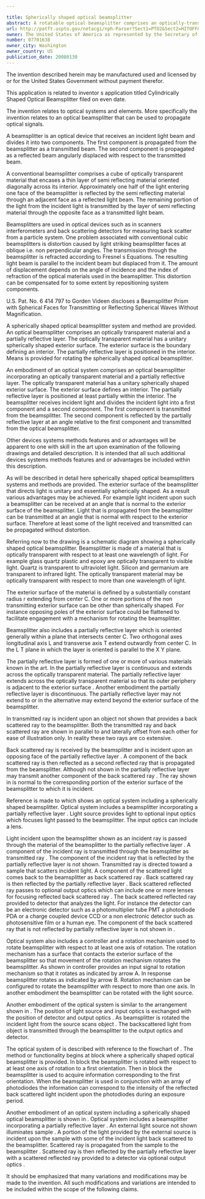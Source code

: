 ```yaml
---

title: Spherically shaped optical beamsplitter
abstract: A rotatable optical beamsplitter comprises an optically-transparent material and a partially-reflective layer. The optically-transparent material has a unitary spherical exterior surface. The partially-reflective layer is located at least partially within the optically transparent material. The spherically shaped optical beamsplitter demonstrates reduced optical distortion.
url: http://patft.uspto.gov/netacgi/nph-Parser?Sect1=PTO2&Sect2=HITOFF&p=1&u=%2Fnetahtml%2FPTO%2Fsearch-adv.htm&r=1&f=G&l=50&d=PALL&S1=07701638&OS=07701638&RS=07701638
owner: The United States of America as represented by the Secretary of the Army
number: 07701638
owner_city: Washington
owner_country: US
publication_date: 20080130
---
```

The invention described herein may be manufactured used and licensed by or for the United States Government without payment therefor.

This application is related to inventor s application titled Cylindrically Shaped Optical Beamsplitter filed on even date.

The invention relates to optical systems and elements. More specifically the invention relates to an optical beamsplitter that can be used to propagate optical signals.

A beamsplitter is an optical device that receives an incident light beam and divides it into two components. The first component is propagated from the beamsplitter as a transmitted beam. The second component is propagated as a reflected beam angularly displaced with respect to the transmitted beam.

A conventional beamsplitter comprises a cube of optically transparent material that encases a thin layer of semi reflecting material oriented diagonally across its interior. Approximately one half of the light entering one face of the beamsplitter is reflected by the semi reflecting material through an adjacent face as a reflected light beam. The remaining portion of the light from the incident light is transmitted by the layer of semi reflecting material through the opposite face as a transmitted light beam.

Beamsplitters are used in optical devices such as in scanners interferometers and back scattering detectors for measuring back scatter from a particle system. One problem associated with conventional cubic beamsplitters is distortion caused by light striking beamsplitter faces at oblique i.e. non perpendicular angles. The transmission through the beamsplitter is refracted according to Fresnel s Equations. The resulting light beam is parallel to the incident beam but displaced from it. The amount of displacement depends on the angle of incidence and the index of refraction of the optical materials used in the beamsplitter. This distortion can be compensated for to some extent by repositioning system components.

U.S. Pat. No. 6 414 797 to Gorden Videen discloses a Beamsplitter Prism with Spherical Faces for Transmitting or Reflecting Spherical Waves Without Magnification.

A spherically shaped optical beamsplitter system and method are provided. An optical beamsplitter comprises an optically transparent material and a partially reflective layer. The optically transparent material has a unitary spherically shaped exterior surface. The exterior surface is the boundary defining an interior. The partially reflective layer is positioned in the interior. Means is provided for rotating the spherically shaped optical beamsplitter.

An embodiment of an optical system comprises an optical beamsplitter incorporating an optically transparent material and a partially reflective layer. The optically transparent material has a unitary spherically shaped exterior surface. The exterior surface defines an interior. The partially reflective layer is positioned at least partially within the interior. The beamsplitter receives incident light and divides the incident light into a first component and a second component. The first component is transmitted from the beamsplitter. The second component is reflected by the partially reflective layer at an angle relative to the first component and transmitted from the optical beamsplitter.

Other devices systems methods features and or advantages will be apparent to one with skill in the art upon examination of the following drawings and detailed description. It is intended that all such additional devices systems methods features and or advantages be included within this description.

As will be described in detail here spherically shaped optical beamsplitters systems and methods are provided. The exterior surface of the beamsplitter that directs light is unitary and essentially spherically shaped. As a result various advantages may be achieved. For example light incident upon such a beamsplitter can be received at an angle that is normal to the exterior surface of the beamsplitter. Light that is propagated from the beamsplitter can be transmitted at an angle that is normal with respect to the exterior surface. Therefore at least some of the light received and transmitted can be propagated without distortion.

Referring now to the drawing is a schematic diagram showing a spherically shaped optical beamsplitter. Beamsplitter is made of a material that is optically transparent with respect to at least one wavelength of light. For example glass quartz plastic and epoxy are optically transparent to visible light. Quartz is transparent to ultraviolet light. Silicon and germanium are transparent to infrared light. The optically transparent material may be optically transparent with respect to more than one wavelength of light.

The exterior surface of the material is defined by a substantially constant radius r extending from center C. One or more portions of the non transmitting exterior surface can be other than spherically shaped. For instance opposing poles of the exterior surface could be flattened to facilitate engagement with a mechanism for rotating the beamsplitter.

Beamsplitter also includes a partially reflective layer which is oriented generally within a plane that intersects center C. Two orthogonal axes longitudinal axis L and transverse axis T extend outwardly from center C. In the L T plane in which the layer is oriented is parallel to the X Y plane.

The partially reflective layer is formed of one or more of various materials known in the art. In the partially reflective layer is continuous and extends across the optically transparent material. The partially reflective layer extends across the optically transparent material so that its outer periphery is adjacent to the exterior surface . Another embodiment the partially reflective layer is discontinuous. The partially reflective layer may not extend to or in the alternative may extend beyond the exterior surface of the beamsplitter.

In transmitted ray is incident upon an object not shown that provides a back scattered ray to the beamsplitter. Both the transmitted ray and back scattered ray are shown in parallel to and laterally offset from each other for ease of illustration only. In reality these two rays are co extensive.

Back scattered ray is received by the beamsplitter and is incident upon an opposing face of the partially reflective layer . A component of the back scattered ray is then reflected as a second reflected ray that is propagated from the beamsplitter. Although not shown in the partially reflective layer may transmit another component of the back scattered ray . The ray shown in is normal to the corresponding portion of the exterior surface of the beamsplitter to which it is incident.

Reference is made to which shows an optical system including a spherically shaped beamsplitter. Optical system includes a beamsplitter incorporating a partially reflective layer . Light source provides light to optional input optics which focuses light passed to the beamsplitter. The input optics can include a lens.

Light incident upon the beamsplitter shown as an incident ray is passed through the material of the beamsplitter to the partially reflective layer . A component of the incident ray is transmitted through the beamsplitter as transmitted ray . The component of the incident ray that is reflected by the partially reflective layer is not shown. Transmitted ray is directed toward a sample that scatters incident light. A component of the scattered light comes back to the beamsplitter as back scattered ray . Back scattered ray is then reflected by the partially reflective layer . Back scattered reflected ray passes to optional output optics which can include one or more lenses for focusing reflected back scattered ray . The back scattered reflected ray provided to detector that analyzes the light. For instance the detector can be an electronic detector such as a photomultiplier tube PMT a photodiode PDA or a charge coupled device CCD or a non electronic detector such as photosensitive film or a human eye. The component of the back scattered ray that is not reflected by partially reflective layer is not shown in .

Optical system also includes a controller and a rotation mechanism used to rotate beamsplitter with respect to at least one axis of rotation. The rotation mechanism has a surface that contacts the exterior surface of the beamsplitter so that movement of the rotation mechanism rotates the beamsplitter. As shown in controller provides an input signal to rotation mechanism so that it rotates as indicated by arrow A. In response beamsplitter rotates as indicated by arrow B. Rotation mechanism can be configured to rotate the beamsplitter with respect to more than one axis. In another embodiment the beamsplitter can be rotated with the light source.

Another embodiment of the optical system is similar to the arrangement shown in . The position of light source and input optics is exchanged with the position of detector and output optics . As beamsplitter is rotated the incident light from the source scans object . The backscattered light from object is transmitted through the beamsplitter to the output optics and detector.

The optical system of is described with reference to the flowchart of . The method or functionality begins at block where a spherically shaped optical beamsplitter is provided. In block the beamsplitter is rotated with respect to at least one axis of rotation to a first orientation. Then in block the beamsplitter is used to acquire information corresponding to the first orientation. When the beamsplitter is used in conjunction with an array of photodiodes the information can correspond to the intensity of the reflected back scattered light incident upon the photodiodes during an exposure period.

Another embodiment of an optical system including a spherically shaped optical beamsplitter is shown in . Optical system includes a beamsplitter incorporating a partially reflective layer . An external light source not shown illuminates sample . A portion of the light provided by the external source is incident upon the sample with some of the incident light back scattered to the beamsplitter. Scattered ray is propagated from the sample to the beamsplitter . Scattered ray is then reflected by the partially reflective layer with a scattered reflected ray provided to a detector via optional output optics .

It should be emphasized that many variations and modifications may be made to the invention. All such modifications and variations are intended to be included within the scope of the following claims.

